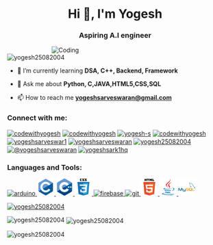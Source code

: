 <h1 align="center">Hi 👋, I'm Yogesh</h1>
<h3 align="center">Aspiring A.I engineer</h3>

<img align="right" alt="Coding" width="400" src="https://raw.githubusercontent.com/TheDudeThatCode/TheDudeThatCode/master/Assets/Developer.gif">

<p align="left"> <img src="https://komarev.com/ghpvc/?username=yogesh25082004&label=Profile%20views&color=0e75b6&style=flat" alt="yogesh25082004" /> </p>

- 🌱 I’m currently learning **DSA, C++, Backend, Framework**

- 💬 Ask me about **Python, C,JAVA,HTML5,CSS,SQL**

- 📫 How to reach me **yogeshsarveswaran@gmail.com**

<h3 align="left">Connect with me:</h3>
<p align="left">
<a href="https://twitter.com/codewithyogesh" target="blank"><img align="center" src="https://raw.githubusercontent.com/rahuldkjain/github-profile-readme-generator/master/src/images/icons/Social/twitter.svg" alt="codewithyogesh" height="30" width="40" /></a>
<a href="https://linkedin.com/in/codewithyogesh" target="blank"><img align="center" src="https://raw.githubusercontent.com/rahuldkjain/github-profile-readme-generator/master/src/images/icons/Social/linked-in-alt.svg" alt="codewithyogesh" height="30" width="40" /></a>
<a href="https://stackoverflow.com/users/yogesh-s" target="blank"><img align="center" src="https://raw.githubusercontent.com/rahuldkjain/github-profile-readme-generator/master/src/images/icons/Social/stack-overflow.svg" alt="yogesh-s" height="30" width="40" /></a>
<a href="https://www.codechef.com/users/codewithyogesh" target="blank"><img align="center" src="https://cdn.jsdelivr.net/npm/simple-icons@3.1.0/icons/codechef.svg" alt="codewithyogesh" height="30" width="40" /></a>
<a href="https://www.hackerrank.com/yogeshsarveswar1" target="blank"><img align="center" src="https://raw.githubusercontent.com/rahuldkjain/github-profile-readme-generator/master/src/images/icons/Social/hackerrank.svg" alt="yogeshsarveswar1" height="30" width="40" /></a>
<a href="https://codeforces.com/profile/yogeshsarveswaran" target="blank"><img align="center" src="https://raw.githubusercontent.com/rahuldkjain/github-profile-readme-generator/master/src/images/icons/Social/codeforces.svg" alt="yogeshsarveswaran" height="30" width="40" /></a>
<a href="https://www.leetcode.com/yogesh25082004" target="blank"><img align="center" src="https://raw.githubusercontent.com/rahuldkjain/github-profile-readme-generator/master/src/images/icons/Social/leet-code.svg" alt="yogesh25082004" height="30" width="40" /></a>
<a href="https://www.hackerearth.com/@yogeshsarveswaran" target="blank"><img align="center" src="https://raw.githubusercontent.com/rahuldkjain/github-profile-readme-generator/master/src/images/icons/Social/hackerearth.svg" alt="@yogeshsarveswaran" height="30" width="40" /></a>
<a href="https://auth.geeksforgeeks.org/user/yogeshsark1hq" target="blank"><img align="center" src="https://raw.githubusercontent.com/rahuldkjain/github-profile-readme-generator/master/src/images/icons/Social/geeks-for-geeks.svg" alt="yogeshsark1hq" height="30" width="40" /></a>
</p>

<h3 align="left">Languages and Tools:</h3>
<p align="left"> <a href="https://www.arduino.cc/" target="_blank" rel="noreferrer"> <img src="https://cdn.worldvectorlogo.com/logos/arduino-1.svg" alt="arduino" width="40" height="40"/> </a> <a href="https://www.cprogramming.com/" target="_blank" rel="noreferrer"> <img src="https://raw.githubusercontent.com/devicons/devicon/master/icons/c/c-original.svg" alt="c" width="40" height="40"/> </a> <a href="https://www.w3schools.com/cpp/" target="_blank" rel="noreferrer"> <img src="https://raw.githubusercontent.com/devicons/devicon/master/icons/cplusplus/cplusplus-original.svg" alt="cplusplus" width="40" height="40"/> </a> <a href="https://www.w3schools.com/css/" target="_blank" rel="noreferrer"> <img src="https://raw.githubusercontent.com/devicons/devicon/master/icons/css3/css3-original-wordmark.svg" alt="css3" width="40" height="40"/> </a> <a href="https://firebase.google.com/" target="_blank" rel="noreferrer"> <img src="https://www.vectorlogo.zone/logos/firebase/firebase-icon.svg" alt="firebase" width="40" height="40"/> </a> <a href="https://git-scm.com/" target="_blank" rel="noreferrer"> <img src="https://www.vectorlogo.zone/logos/git-scm/git-scm-icon.svg" alt="git" width="40" height="40"/> </a> <a href="https://www.w3.org/html/" target="_blank" rel="noreferrer"> <img src="https://raw.githubusercontent.com/devicons/devicon/master/icons/html5/html5-original-wordmark.svg" alt="html5" width="40" height="40"/> </a> <a href="https://www.java.com" target="_blank" rel="noreferrer"> <img src="https://raw.githubusercontent.com/devicons/devicon/master/icons/java/java-original.svg" alt="java" width="40" height="40"/> </a> <a href="https://www.mysql.com/" target="_blank" rel="noreferrer"> <img src="https://raw.githubusercontent.com/devicons/devicon/master/icons/mysql/mysql-original-wordmark.svg" alt="mysql" width="40" height="40"/> </a> </p>

<p align="left"> <a href="https://github.com/ryo-ma/github-profile-trophy"><img src="https://github-profile-trophy.vercel.app/?username=yogesh25082004" alt="yogesh25082004" /></a> </p>

<p><img align="left" src="https://github-readme-stats.vercel.app/api/top-langs?username=yogesh25082004&show_icons=true&locale=en&layout=compact" alt="yogesh25082004" /></p>

<p>&nbsp;<img align="center" src="https://github-readme-stats.vercel.app/api?username=yogesh25082004&show_icons=true&locale=en" alt="yogesh25082004" /></p>

<p><img align="center" src="https://github-readme-streak-stats.herokuapp.com/?user=yogesh25082004&" alt="yogesh25082004" /></p>
